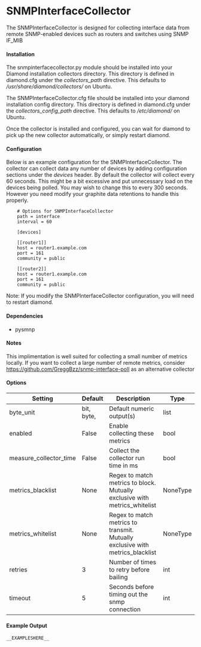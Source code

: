 <!--This file was generated from the python source
Please edit the source to make changes
-->
SNMPInterfaceCollector
=====

The SNMPInterfaceCollector is designed for collecting interface data from
remote SNMP-enabled devices such as routers and switches using SNMP IF_MIB

#### Installation

The snmpinterfacecollector.py module should be installed into your Diamond
installation collectors directory. This directory is defined
in diamond.cfg under the *collectors_path* directive. This defaults to
*/usr/share/diamond/collectors/* on Ubuntu.

The SNMPInterfaceCollector.cfg file should be installed into your diamond
installation config directory. This directory is defined
in diamond.cfg under the *collectors_config_path* directive. This defaults to
*/etc/diamond/* on Ubuntu.

Once the collector is installed and configured, you can wait for diamond to
pick up the new collector automatically, or simply restart diamond.

#### Configuration

Below is an example configuration for the SNMPInterfaceCollector. The collector
can collect data any number of devices by adding configuration sections
under the *devices* header. By default the collector will collect every 60
seconds. This might be a bit excessive and put unnecessary load on the
devices being polled. You may wish to change this to every 300 seconds. However
you need modify your graphite data retentions to handle this properly.

```
    # Options for SNMPInterfaceCollector
    path = interface
    interval = 60

    [devices]

    [[router1]]
    host = router1.example.com
    port = 161
    community = public

    [[router2]]
    host = router1.example.com
    port = 161
    community = public
```

Note: If you modify the SNMPInterfaceCollector configuration, you will need to
restart diamond.

#### Dependencies

 * pysmnp

#### Notes

This implimentation is well suited for collecting a small number of metrics
locally. If you want to collect a large number of remote metrics, consider
https://github.com/GreggBzz/snmp-interface-poll as an alternative collector


#### Options

Setting | Default | Description | Type
--------|---------|-------------|-----
byte_unit | bit, byte, | Default numeric output(s) | list
enabled | False | Enable collecting these metrics | bool
measure_collector_time | False | Collect the collector run time in ms | bool
metrics_blacklist | None | Regex to match metrics to block. Mutually exclusive with metrics_whitelist | NoneType
metrics_whitelist | None | Regex to match metrics to transmit. Mutually exclusive with metrics_blacklist | NoneType
retries | 3 | Number of times to retry before bailing | int
timeout | 5 | Seconds before timing out the snmp connection | int

#### Example Output

```
__EXAMPLESHERE__
```


